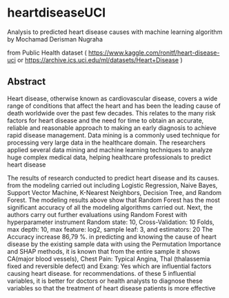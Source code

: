 # heartdiseaseUCI
Analysis to predicted heart disease causes with machine learning algorithm
by Mochamad Derisman Nugraha

from Public Health dataset ( https://www.kaggle.com/ronitf/heart-disease-uci or https://archive.ics.uci.edu/ml/datasets/Heart+Disease )
## Abstract
Heart disease, otherwise known as cardiovascular disease, covers a wide range of conditions that affect the heart and has been the leading cause of death worldwide over the past few decades. This relates to the many risk factors for heart disease and the need for time to obtain an accurate, reliable and reasonable approach to making an early diagnosis to achieve rapid disease management. Data mining is a commonly used technique for processing very large data in the healthcare domain. The researchers applied several data mining and machine learning techniques to analyze huge complex medical data, helping healthcare professionals to predict heart disease 

The results of research conducted to predict heart disease and its causes. from the modeling carried out including Logistic Regression, Naive Bayes, Support Vector Machine, K-Nearest Neighbors, Decision Tree, and Random Forest. The modeling results above show that Random Forest has the most significant accuracy of all the modeling algorithms carried out. Next, the authors carry out further evaluations using Random Forest with hyperparameter instrument Random state: 10, Cross-Validation: 10 Folds, max depth: 10, max feature: log2, sample leaf: 3, and estimators: 20 The Accuracy increase 86,79 %. in predicting and knowing the cause of heart disease by the existing sample data with using the Permutation Importance and SHAP methods, it is known that from the entire sample it shows CA(major blood vessels), Chest Pain: Typical Angina, Thal (thalassemia fixed and reversible defect) and Exang: Yes which are influential factors causing heart disease. for recommendations. of these 5 influential variables, it is better for doctors or health analysts to diagnose these variables so that the treatment of heart disease patients is more effective

